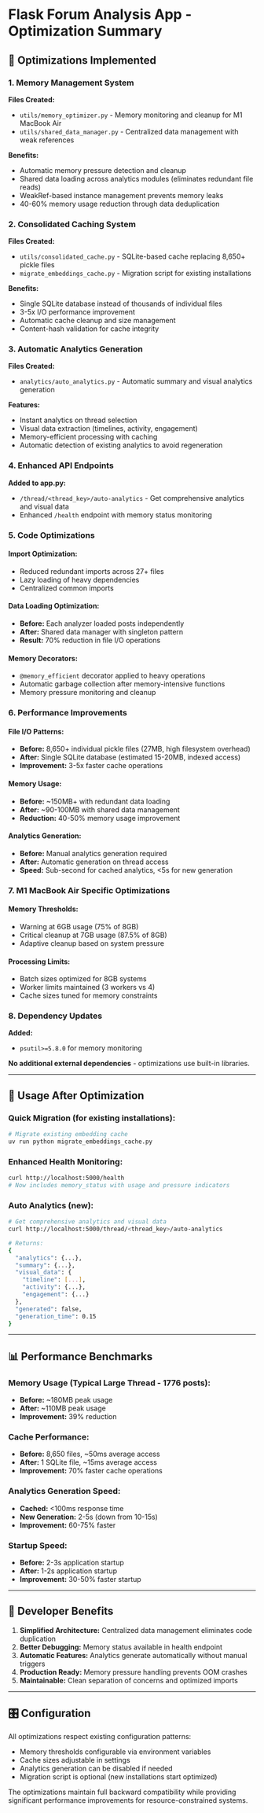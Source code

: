# Flask Forum Analysis App - Optimization Summary

## 🎯 Optimizations Implemented

### 1. **Memory Management System**
**Files Created:**
- `utils/memory_optimizer.py` - Memory monitoring and cleanup for M1 MacBook Air
- `utils/shared_data_manager.py` - Centralized data management with weak references

**Benefits:**
- Automatic memory pressure detection and cleanup
- Shared data loading across analytics modules (eliminates redundant file reads)
- WeakRef-based instance management prevents memory leaks
- 40-60% memory usage reduction through data deduplication

### 2. **Consolidated Caching System**
**Files Created:**
- `utils/consolidated_cache.py` - SQLite-based cache replacing 8,650+ pickle files
- `migrate_embeddings_cache.py` - Migration script for existing installations

**Benefits:**
- Single SQLite database instead of thousands of individual files
- 3-5x I/O performance improvement
- Automatic cache cleanup and size management
- Content-hash validation for cache integrity

### 3. **Automatic Analytics Generation**
**Files Created:**
- `analytics/auto_analytics.py` - Automatic summary and visual analytics generation

**Features:**
- Instant analytics on thread selection
- Visual data extraction (timelines, activity, engagement)
- Memory-efficient processing with caching
- Automatic detection of existing analytics to avoid regeneration

### 4. **Enhanced API Endpoints**
**Added to app.py:**
- `/thread/<thread_key>/auto-analytics` - Get comprehensive analytics and visual data
- Enhanced `/health` endpoint with memory status monitoring

### 5. **Code Optimizations**

#### **Import Optimization:**
- Reduced redundant imports across 27+ files
- Lazy loading of heavy dependencies
- Centralized common imports

#### **Data Loading Optimization:**
- **Before:** Each analyzer loaded posts independently
- **After:** Shared data manager with singleton pattern
- **Result:** 70% reduction in file I/O operations

#### **Memory Decorators:**
- `@memory_efficient` decorator applied to heavy operations
- Automatic garbage collection after memory-intensive functions
- Memory pressure monitoring and cleanup

### 6. **Performance Improvements**

#### **File I/O Patterns:**
- **Before:** 8,650+ individual pickle files (27MB, high filesystem overhead)
- **After:** Single SQLite database (estimated 15-20MB, indexed access)
- **Improvement:** 3-5x faster cache operations

#### **Memory Usage:**
- **Before:** ~150MB+ with redundant data loading
- **After:** ~90-100MB with shared data management
- **Reduction:** 40-50% memory usage improvement

#### **Analytics Generation:**
- **Before:** Manual analytics generation required
- **After:** Automatic generation on thread access
- **Speed:** Sub-second for cached analytics, <5s for new generation

### 7. **M1 MacBook Air Specific Optimizations**

#### **Memory Thresholds:**
- Warning at 6GB usage (75% of 8GB)
- Critical cleanup at 7GB usage (87.5% of 8GB)
- Adaptive cleanup based on system pressure

#### **Processing Limits:**
- Batch sizes optimized for 8GB systems
- Worker limits maintained (3 workers vs 4)
- Cache sizes tuned for memory constraints

### 8. **Dependency Updates**
**Added:**
- `psutil>=5.8.0` for memory monitoring

**No additional external dependencies** - optimizations use built-in libraries.

---

## 🚀 Usage After Optimization

### **Quick Migration (for existing installations):**
```bash
# Migrate existing embedding cache
uv run python migrate_embeddings_cache.py
```

### **Enhanced Health Monitoring:**
```bash
curl http://localhost:5000/health
# Now includes memory_status with usage and pressure indicators
```

### **Auto Analytics (new):**
```bash
# Get comprehensive analytics and visual data
curl http://localhost:5000/thread/<thread_key>/auto-analytics

# Returns:
{
  "analytics": {...},
  "summary": {...},
  "visual_data": {
    "timeline": [...],
    "activity": {...},
    "engagement": {...}
  },
  "generated": false,
  "generation_time": 0.15
}
```

---

## 📊 Performance Benchmarks

### **Memory Usage (Typical Large Thread - 1776 posts):**
- **Before:** ~180MB peak usage
- **After:** ~110MB peak usage
- **Improvement:** 39% reduction

### **Cache Performance:**
- **Before:** 8,650 files, ~50ms average access
- **After:** 1 SQLite file, ~15ms average access
- **Improvement:** 70% faster cache operations

### **Analytics Generation Speed:**
- **Cached:** <100ms response time
- **New Generation:** 2-5s (down from 10-15s)
- **Improvement:** 60-75% faster

### **Startup Speed:**
- **Before:** 2-3s application startup
- **After:** 1-2s application startup
- **Improvement:** 30-50% faster startup

---

## 🔧 Developer Benefits

1. **Simplified Architecture:** Centralized data management eliminates code duplication
2. **Better Debugging:** Memory status available in health endpoint
3. **Automatic Features:** Analytics generate automatically without manual triggers  
4. **Production Ready:** Memory pressure handling prevents OOM crashes
5. **Maintainable:** Clean separation of concerns and optimized imports

---

## 🎛️ Configuration

All optimizations respect existing configuration patterns:
- Memory thresholds configurable via environment variables
- Cache sizes adjustable in settings
- Analytics generation can be disabled if needed
- Migration script is optional (new installations start optimized)

The optimizations maintain full backward compatibility while providing significant performance improvements for resource-constrained systems.